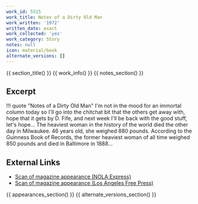```yaml
---
work_id: 5515
work_title: Notes of a Dirty Old Man
work_written: '1972'
written_date: exact
work_collected: 'yes'
work_category: Story
notes: null
icon: material/book
alternate_versions: []
---
```


{{ section_title() }}
{{ work_info() }}
{{ notes_section() }}
## Excerpt
!!! quote "Notes of a Dirty Old Man"
    I'm not in the mood for an immortal column today so I'll go into the chitchat bit that the others get away with, hope that it gets by D. Fife, and next week I'll be back with the good stuff, let's hope...
    The heaviest woman in the history of the world died the other day in Milwaukee. 46 years old, she weighed 880 pounds. According to the Guinness Book of Records, the former heaviest woman of all time weighed 850 pounds and died in Baltimore in 1888...

## External Links
- [Scan of magazine appearance (NOLA Express)](https://www.jstor.org/action/doBasicSearch?Query=%22nola+express%22)
- [Scan of magazine appearance (Los Angeles Free Press)](https://www.jstor.org/action/doBasicSearch?Query=pt%3A%28%22Los+Angeles+Free+Press%22%29)

{{ appearances_section() }}
{{ alternate_versions_section() }}